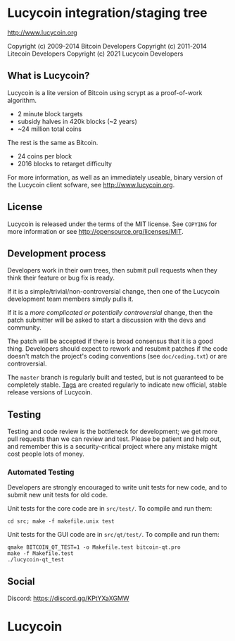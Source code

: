 Lucycoin integration/staging tree
================================

http://www.lucycoin.org

Copyright (c) 2009-2014 Bitcoin Developers
Copyright (c) 2011-2014 Litecoin Developers
Copyright (c) 2021 Lucycoin Developers

What is Lucycoin?
----------------

Lucycoin is a lite version of Bitcoin using scrypt as a proof-of-work algorithm.
 - 2 minute block targets
 - subsidy halves in 420k blocks (~2 years)
 - ~24 million total coins

The rest is the same as Bitcoin.
 - 24 coins per block
 - 2016 blocks to retarget difficulty

For more information, as well as an immediately useable, binary version of
the Lucycoin client sofware, see http://www.lucycoin.org.

License
-------

Lucycoin is released under the terms of the MIT license. See `COPYING` for more
information or see http://opensource.org/licenses/MIT.

Development process
-------------------

Developers work in their own trees, then submit pull requests when they think
their feature or bug fix is ready.

If it is a simple/trivial/non-controversial change, then one of the Lucycoin
development team members simply pulls it.

If it is a *more complicated or potentially controversial* change, then the patch
submitter will be asked to start a discussion with the devs and community.

The patch will be accepted if there is broad consensus that it is a good thing.
Developers should expect to rework and resubmit patches if the code doesn't
match the project's coding conventions (see `doc/coding.txt`) or are
controversial.

The `master` branch is regularly built and tested, but is not guaranteed to be
completely stable. [Tags](https://github.com/lucycoin-project/lucycoin/tags) are created
regularly to indicate new official, stable release versions of Lucycoin.

Testing
-------

Testing and code review is the bottleneck for development; we get more pull
requests than we can review and test. Please be patient and help out, and
remember this is a security-critical project where any mistake might cost people
lots of money.

### Automated Testing

Developers are strongly encouraged to write unit tests for new code, and to
submit new unit tests for old code.

Unit tests for the core code are in `src/test/`. To compile and run them:

    cd src; make -f makefile.unix test

Unit tests for the GUI code are in `src/qt/test/`. To compile and run them:

    qmake BITCOIN_QT_TEST=1 -o Makefile.test bitcoin-qt.pro
    make -f Makefile.test
    ./lucycoin-qt_test

Social
-------
Discord: https://discord.gg/KPtYXaXGMW

# Lucycoin
